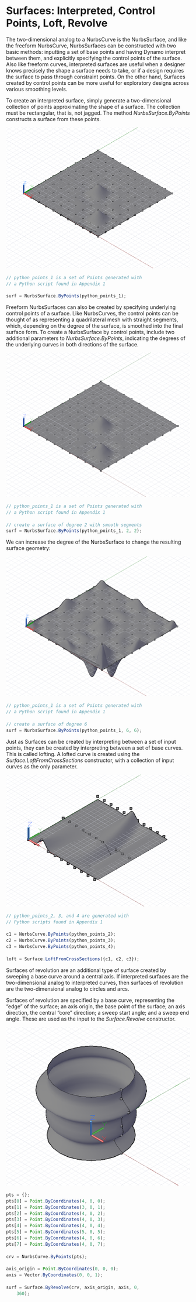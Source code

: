 # Surfaces: Interpreted, Control Points, Loft, Revolve

The two-dimensional analog to a NurbsCurve is the NurbsSurface, and like the freeform NurbsCurve, NurbsSurfaces can be constructed with two basic methods: inputting a set of base points and having Dynamo interpret between them, and explicitly specifying the control points of the surface. Also like freeform curves, interpreted surfaces are useful when a designer knows precisely the shape a surface needs to take, or if a design requires the surface to pass through constraint points. On the other hand, Surfaces created by control points can be more useful for exploratory designs across various smoothing levels.

To create an interpreted surface, simply generate a two-dimensional collection of points approximating the shape of a surface. The collection must be rectangular, that is, not jagged. The method *NurbsSurface.ByPoints* constructs a surface from these points.

![](images/B-6/Surfaces_01.png)

```js
// python_points_1 is a set of Points generated with
// a Python script found in Appendix 1

surf = NurbsSurface.ByPoints(python_points_1);
```

Freeform NurbsSurfaces can also be created by specifying underlying control points of a surface. Like NurbsCurves, the control points can be thought of as representing a quadrilateral mesh with straight segments, which, depending on the degree of the surface, is smoothed into the final surface form. To create a NurbsSurface by control points, include two additional parameters to *NurbsSurface.ByPoints*, indicating the degrees of the underlying curves in both directions of the surface.

![](images/B-6/Surfaces_02.png)

```js
// python_points_1 is a set of Points generated with
// a Python script found in Appendix 1

// create a surface of degree 2 with smooth segments
surf = NurbsSurface.ByPoints(python_points_1, 2, 2);
```

We can increase the degree of the NurbsSurface to change the resulting surface geometry:

![](images/B-6/Surfaces_03.png)

```js
// python_points_1 is a set of Points generated with
// a Python script found in Appendix 1

// create a surface of degree 6
surf = NurbsSurface.ByPoints(python_points_1, 6, 6);
```

Just as Surfaces can be created by interpreting between a set of input points, they can be created by interpreting between a set of base curves. This is called lofting. A lofted curve is created using the *Surface.LoftFromCrossSections* constructor, with a collection of input curves as the only parameter.

![](images/B-6/Surfaces_04.png)

```js
// python_points_2, 3, and 4 are generated with
// Python scripts found in Appendix 1

c1 = NurbsCurve.ByPoints(python_points_2);
c2 = NurbsCurve.ByPoints(python_points_3);
c3 = NurbsCurve.ByPoints(python_points_4);

loft = Surface.LoftFromCrossSections({c1, c2, c3});
```

Surfaces of revolution are an additional type of surface created by sweeping a base curve around a central axis. If interpreted surfaces are the two-dimensional analog to interpreted curves, then surfaces of revolution are the two-dimensional analog to circles and arcs. 

Surfaces of revolution are specified by a base curve, representing the “edge” of the surface; an axis origin, the base point of the surface; an axis direction, the central “core” direction; a sweep start angle; and a sweep end angle. These are used as the input to the *Surface.Revolve* constructor.

![](images/B-6/Surfaces_05.png)

```js
pts = {};
pts[0] = Point.ByCoordinates(4, 0, 0);
pts[1] = Point.ByCoordinates(3, 0, 1);
pts[2] = Point.ByCoordinates(4, 0, 2);
pts[3] = Point.ByCoordinates(4, 0, 3);
pts[4] = Point.ByCoordinates(4, 0, 4);
pts[5] = Point.ByCoordinates(5, 0, 5);
pts[6] = Point.ByCoordinates(4, 0, 6);
pts[7] = Point.ByCoordinates(4, 0, 7);

crv = NurbsCurve.ByPoints(pts);

axis_origin = Point.ByCoordinates(0, 0, 0);
axis = Vector.ByCoordinates(0, 0, 1);

surf = Surface.ByRevolve(crv, axis_origin, axis, 0,
    360);
```



